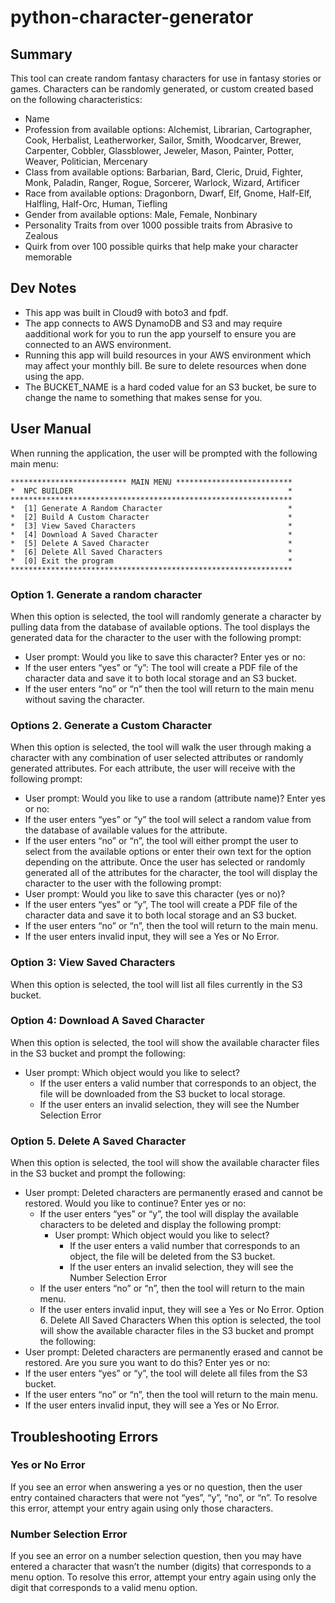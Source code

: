 # python-character-generator
## Summary
This tool can create random fantasy characters for use in fantasy stories or games. Characters can be randomly generated, or custom created based on the following characteristics:
- Name
- Profession from available options: Alchemist, Librarian, Cartographer, Cook, Herbalist, Leatherworker, Sailor, Smith, Woodcarver, Brewer, Carpenter, Cobbler, Glassblower, Jeweler, Mason, Painter, Potter, Weaver, Politician, Mercenary
- Class from available options: Barbarian, Bard, Cleric, Druid, Fighter, Monk, Paladin, Ranger, Rogue, Sorcerer, Warlock, Wizard, Artificer
- Race from available options: Dragonborn, Dwarf, Elf, Gnome, Half-Elf, Halfling, Half-Orc, Human, Tiefling
- Gender from available options: Male, Female, Nonbinary
- Personality Traits from over 1000 possible traits from Abrasive to Zealous
- Quirk from over 100 possible quirks that help make your character memorable
## Dev Notes
- This app was built in Cloud9 with boto3 and fpdf. 
- The app connects to AWS DynamoDB and S3 and may require aadditional work for you to run the app yourself to ensure you are connected to an AWS environment.
- Running this app will build resources in your AWS environment which may affect your monthly bill. Be sure to delete resources when done using the app.
- The BUCKET_NAME is a hard coded value for an S3 bucket, be sure to change the name to something that makes sense for you.
## User Manual
When running the application, the user will be prompted with the following main menu:
```
************************** MAIN MENU **************************
*  NPC BUILDER                                                *
***************************************************************
*  [1] Generate A Random Character                            *
*  [2] Build A Custom Character                               *
*  [3] View Saved Characters                                  *
*  [4] Download A Saved Character                             *
*  [5] Delete A Saved Character                               *
*  [6] Delete All Saved Characters                            *
*  [0] Exit the program                                       *
***************************************************************
```
### Option 1. Generate a random character
When this option is selected, the tool will randomly generate a character by pulling data from the database of available options. The tool displays the generated data for the character to the user with the following prompt:
-	User prompt: Would you like to save this character? Enter yes or no:
  -	If the user enters “yes” or “y”: The tool will create a PDF file of the character data and save it to both local storage and an S3 bucket.
  -	If the user enters “no” or “n” then the tool will return to the main menu without saving the character.
### Options 2. Generate a Custom Character
When this option is selected, the tool will walk the user through making a character with any combination of user selected attributes or randomly generated attributes. For each attribute, the user will receive with the following prompt:
-	User prompt: Would you like to use a random (attribute name)? Enter yes or no:
  -	If the user enters “yes” or “y” the tool will select a random value from the database of available values for the attribute. 
  -	If the user enters “no” or “n”, the tool will either prompt the user to select from the available options or enter their own text for the option depending on the attribute.
Once the user has selected or randomly generated all of the attributes for the character, the tool will display the character to the user with the following prompt:
-	User prompt: Would you like to save this character (yes or no)?
  -	If the user enters “yes” or “y”, The tool will create a PDF file of the character data and save it to both local storage and an S3 bucket.
  -	If the user enters “no” or “n”, then the tool will return to the main menu.
  -	If the user enters invalid input, they will see a Yes or No Error.
### Option 3:  View Saved Characters
When this option is selected, the tool will list all files currently in the S3 bucket.
### Option 4: Download A Saved Character
When this option is selected, the tool will show the available character files in the S3 bucket and prompt the following:
- User prompt: Which object would you like to select?
  - If the user enters a valid number that corresponds to an object, the file will be downloaded from the S3 bucket to local storage.
  - If the user enters an invalid selection, they will see the Number Selection Error
### Option 5. Delete A Saved Character
When this option is selected, the tool will show the available character files in the S3 bucket and prompt the following:
- User prompt: Deleted characters are permanently erased and cannot be restored. Would you like to continue? Enter yes or no:
  - If the user enters “yes” or “y”, the tool will display the available characters to be deleted and display the following prompt:
    - User prompt: Which object would you like to select?
      - If the user enters a valid number that corresponds to an object, the file will be deleted from the S3 bucket.
      -	If the user enters an invalid selection, they will see the Number Selection Error
  -	If the user enters “no” or “n”, then the tool will return to the main menu.
  -	If the user enters invalid input, they will see a Yes or No Error.
Option 6. Delete All Saved Characters
When this option is selected, the tool will show the available character files in the S3 bucket and prompt the following:
-	User prompt: Deleted characters are permanently erased and cannot be restored. Are you sure you want to do this? Enter yes or no:
  -	If the user enters “yes” or “y”, the tool will delete all files from the S3 bucket.
  -	If the user enters “no” or “n”, then the tool will return to the main menu.
  -	If the user enters invalid input, they will see a Yes or No Error.
## Troubleshooting Errors
### Yes or No Error 
If you see an error when answering a yes or no question, then the user entry contained characters that were not “yes”, “y”, “no”, or “n”. To resolve this error, attempt your entry again using only those characters.
### Number Selection Error
If you see an error on a number selection question, then you may have entered a character that wasn’t the number (digits) that corresponds to a menu option. To resolve this error, attempt your entry again using only the digit that corresponds to a valid menu option.
